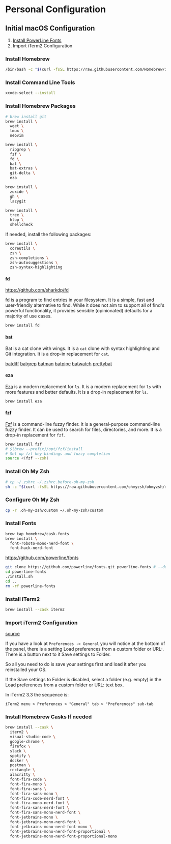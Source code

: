 # Personal Configuration

## Initial macOS Configuration

1. [Install PowerLine Fonts](#install-powerline-fonts)
2. Import iTerm2 Configuration

### Install Homebrew

```sh
/bin/bash -c "$(curl -fsSL https://raw.githubusercontent.com/Homebrew/install/HEAD/install.sh)"
```

### Install Command Line Tools

```sh
xcode-select --install
```

### Install Homebrew Packages

```sh
# brew install git
brew install \
  wget \
  tmux \
  neovim
```

```sh
brew install \
  ripgrep \
  fzf \
  fd \
  bat \
  bat-extras \
  git-delta \
  eza
```

```sh
brew install \
  zoxide \
  gh \
  lazygit
```

```sh
brew install \
  tree \
  htop \
  shellcheck
```

If needed, install the following packages:
```sh
brew install \
  coreutils \
  zsh \
  zsh-completions \
  zsh-autosuggestions \
  zsh-syntax-highlighting
```

#### fd

https://github.com/sharkdp/fd

fd is a program to find entries in your filesystem. It is a simple, fast and user-friendly alternative to find. While it does not aim to support all of find's powerful functionality, it provides sensible (opinionated) defaults for a majority of use cases.

```sh
brew install fd
```
#### bat

Bat is a cat clone with wings. It is a `cat` clone with syntax highlighting and Git integration. It is a drop-in replacement for `cat`.

[batdiff](https://github.com/eth-p/bat-extras/blob/master/doc/batdiff.md)
[batgrep](https://github.com/eth-p/bat-extras/blob/master/doc/batgrep.md)
[batman](https://github.com/eth-p/bat-extras/blob/master/doc/batman.md)
[batpipe](https://github.com/eth-p/bat-extras/blob/master/doc/batpipe.md)
[batwatch](https://github.com/eth-p/bat-extras/blob/master/doc/batwatch.md)
[prettybat](https://github.com/eth-p/bat-extras/blob/master/doc/prettybat.md)

#### eza

[Eza](https://github.com/oguzhaninan/eza) is a modern replacement for `ls`. It is a modern replacement for `ls` with more features and better defaults. It is a drop-in replacement for `ls`.

```sh
brew install eza
```

#### fzf

[Fzf](https://github.com/junegunn/fzf) is a command-line fuzzy finder. It is a general-purpose command-line fuzzy finder. It can be used to search for files, directories, and more. It is a drop-in replacement for `fzf`.

```sh
brew install fzf
# $(brew --prefix)/opt/fzf/install
# Set up fzf key bindings and fuzzy completion
source <(fzf --zsh)
```

### Install Oh My Zsh

```sh
# cp ~/.zshrc ~/.zshrc.before-oh-my-zsh
sh -c "$(curl -fsSL https://raw.githubusercontent.com/ohmyzsh/ohmyzsh/master/tools/install.sh)"
``` 

### Configure Oh My Zsh

```sh
cp -r .oh-my-zsh/custom ~/.oh-my-zsh/custom
```

### Install Fonts

```sh
brew tap homebrew/cask-fonts
brew install \
  font-roboto-mono-nerd-font \
  font-hack-nerd-font
```

https://github.com/powerline/fonts

```sh
git clone https://github.com/powerline/fonts.git powerline-fonts # --depth=1
cd powerline-fonts
./install.sh
cd ..
rm -rf powerline-fonts
```

### Install iTerm2

```sh
brew install --cask iterm2
```

### Import iTerm2 Configuration

[source](https://stackoverflow.com/questions/22943676/how-to-export-iterm2-profiles)

If you have a look at `Preferences -> General` you will notice at the bottom of the panel, there is a setting Load preferences from a custom folder or URL:. There is a button next to it Save settings to Folder.

So all you need to do is save your settings first and load it after you reinstalled your OS.

If the Save settings to Folder is disabled, select a folder (e.g. empty) in the Load preferences from a custom folder or URL: text box.

In iTerm2 3.3 the sequence is:

```
iTerm2 menu > Preferences > "General" tab > "Preferences" sub-tab
```


### Install Homebrew Casks If needed

```sh
brew install --cask \
  iterm2 \
  visual-studio-code \
  google-chrome \
  firefox \
  slack \
  spotify \
  docker \
  postman \
  rectangle \
  alacritty \
  font-fira-code \
  font-fira-mono \
  font-fira-sans \
  font-fira-sans-mono \
  font-fira-code-nerd-font \
  font-fira-mono-nerd-font \
  font-fira-sans-nerd-font \
  font-fira-sans-mono-nerd-font \
  font-jetbrains-mono \
  font-jetbrains-mono-nerd-font \
  font-jetbrains-mono-nerd-font-mono \
  font-jetbrains-mono-nerd-font-proportional \
  font-jetbrains-mono-nerd-font-proportional-mono
```
